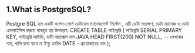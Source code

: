 
## 1.What is PostgreSQL?
Postgre SQL হল একটি ওপেন-সোর্স ডেটাবেস ম্যানেজমেন্ট সিস্টেম , এটি ডেটা সংরক্ষণ, ডেটা ম্যানেজ ও ডেটা এনালাইসিস করতে ব্যবহৃত হয়
উদাহরণ:
CREATE TABLE লাইব্রেরি (
লাইব্রেরি SERIAL PRIMARY KEY, লাইব্রেরি আইডি, ডার্টা অ্যাক্সেস
    নাম JAVA HEAD FIRST(200) NOT NULL, -- লেখকের নাম, খালি রাখা যাবে না
ইস্যু তারিখ DATE - গ্রাহোকারের নাম
);
